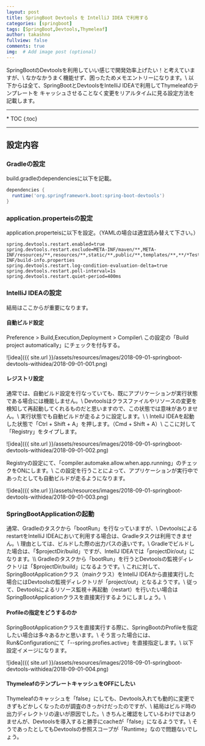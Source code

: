 ```yaml
---
layout: post
title: SpringBoot Devtools を IntelliJ IDEA で利用する
categories: [springboot]
tags: [SpringBoot,Devtools,Thymeleaf]
author: takashno
fullview: false
comments: true
img:  # Add image post (optional)
---
```


SpringBootのDevtoolsを利用していい感じで開発効率上げたい！と考えていますが、\\
なかなかうまく機能せず、困ったためメモエントリーになります。\\
以下からは全て、SpringBootとDevtoolsをIntelliJ IDEAで利用してThymeleafのテンプレートを
キャッシュさせることなく変更をリアルタイムに見る設定方法を記載します。

<!-- 目次 -->
<hr/>
* TOC
{:toc}
<hr/>


## 設定内容

### Gradleの設定
build.gradleのdependenciesに以下を記載。
```groovy
dependencies {
  runtime('org.springframework.boot:spring-boot-devtools')
}
```

### application.properteisの設定
application.properteisに以下を設定。（YAMLの場合は適宜読み替えて下さい。）

```properties
spring.devtools.restart.enabled=true
spring.devtools.restart.exclude=META-INF/maven/**,META-INF/resources/**,resources/**,static/**,public/**,templates/**,**/*Test.class,**/*Tests.class,git.properties,META-INF/build-info.properties
spring.devtools.restart.log-condition-evaluation-delta=true
spring.devtools.restart.poll-interval=1s
spring.devtools.restart.quiet-period=400ms

```

### IntelliJ IDEAの設定
結局はここからが重要になります。

#### 自動ビルド設定
Preference > Build,Execution,Deployment > Compiler\\
この設定の「Build project automatically」にチェックを付与する。
  
![idea]({{ site.url }}/assets/resources/images/2018-09-01-springboot-devtools-withidea/2018-09-01-001.png)

#### レジストリ設定
通常では、自動ビルド設定を行なっていても、既にアプリケーションが実行状態である場合には機能しません。\\
Devtoolsはクラスファイルやリソースの変更を検知して再起動してくれるものだと思いますので、この状態では意味がありません。\\
実行状態でも自動ビルドが走るように設定します。\\
\\
IntellJ IDEAを起動した状態で「Ctrl + Shift + A」を押します。（Cmd + Shift + A）\\
ここに対して「Registry」をタイプします。

![idea]({{ site.url }}/assets/resources/images/2018-09-01-springboot-devtools-withidea/2018-09-01-002.png)

Registryの設定にて、「compiler.automake.allow.when.app.running」のチェックをONにします。\\
この設定を行うことによって、アプリケーションが実行中であったとしても自動ビルドが走るようになります。

![idea]({{ site.url }}/assets/resources/images/2018-09-01-springboot-devtools-withidea/2018-09-01-003.png)

### SpringBootApplicationの起動
通常、Gradleのタスクから「bootRun」を行なっていますが、\\
DevtoolsによるrestartをIntelliJ IDEAにおいて利用する場合は、Gradleタスクは利用できません。\\
理由としては、ビルドした際の出力パスの違いです。\\
Gradleでビルドした場合は、「$projectDir/build」ですが、IntellJ IDEAでは「projectDir/out」になります。\\
Gradleのタスクから「bootRun」を行うとDevtoolsの監視ディレクトリは「$projectDir/build」になるようです。\\
これに対して、SpringBootApplicationクラス（mainクラス）をIntellJ IDEAから直接実行した場合にはDevtoolsの監視ディレクトリが「project/out」となるようです。\\
従って、Devtoolsによるリソース監視＋再起動（restart）を行いたい場合はSpringBootApplicationクラスを直接実行するようにしましょう。\\

#### Profileの指定をどうするのか
SpringBootApplicationクラスを直接実行する際に、SpringBootのProfileを指定したい場合は多々あるかと思います。\\
そう言った場合には、Run&Configurationにて「--spring.profies.active」を直接指定します。\\
以下設定イメージになります。

![idea]({{ site.url }}/assets/resources/images/2018-09-01-springboot-devtools-withidea/2018-09-01-004.png)

#### ThymeleafのテンプレートキャッシュをOFFにしたい
Thymeleafのキャッシュを「false」にしても、Devtools入れても動的に変更できずもどかしくなったのが調査のきっかけだったのですが、\\
結局はビルド時の出力ディレクトリの違いが原因でした。\\
きちんと確認をしているわけではありませんが、Devtoolsを導入すると勝手にcacheが「false」になるようです。\\
そうであったとしてもDevtoolsの参照スコープが「Runtime」なので問題ないでしょう。
